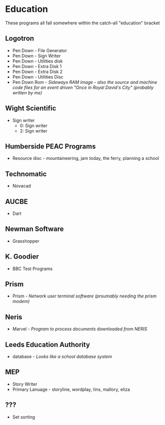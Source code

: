 # Education
These programs all fall somewhere within the catch-all "education" bracket

## Logotron
- Pen Down - File Generator
- Pen Down - Sign Writer
- Pen Down - Utilities disk
- Pen Down - Extra Disk 1
- Pen Down - Extra Disk 2
- Pen Down - Utilities Disc
- Pen Down Rom - _Sideways RAM image - also the source and machine code files for an event driven "Once in Royal David's City" (probably written by me)_

## Wight Scientific
- Sign writer
  - 0: Sign writer
  - 2: Sign writer

## Humberside PEAC Programs
- Resource disc - mountaineering, jam today, the ferry, planning a school

## Technomatic
- Novacad

## AUCBE
- Dart

## Newman Software
- Grasshopper

## K. Goodier
- BBC Test Programs

## Prism
- Prism - _Network user terminal software (prsumably needing the prism modem)_

## Neris
- Marvel - _Program to process documents downloaded from NERIS_

## Leeds Education Authority
- database - _Looks like a school database system_

## MEP
- Story Writer
- Primary Lanuage - storyline, wordplay, tins, mallory, eliza

## ???
- Set sorting
